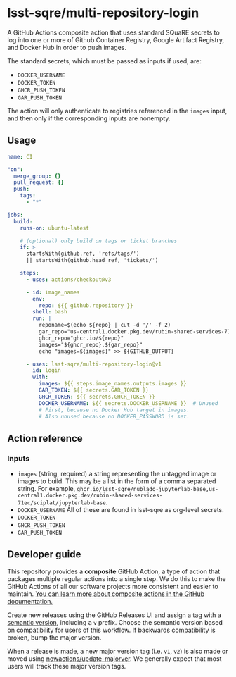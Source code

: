 # lsst-sqre/multi-repository-login

A GitHub Actions composite action that uses standard SQuaRE secrets to log into one or more of Github Container Registry, Google Artifact Registry, and Docker Hub in order to push images.

The standard secrets, which must be passed as inputs if used, are:

* `DOCKER_USERNAME`
* `DOCKER_TOKEN`
* `GHCR_PUSH_TOKEN`
* `GAR_PUSH_TOKEN`

The action will only authenticate to registries referenced in the ``images`` input, and then only if the corresponding inputs are nonempty.

## Usage

```yaml
name: CI

"on":
  merge_group: {}
  pull_request: {}
  push:
    tags:
      - "*"

jobs:
  build:
    runs-on: ubuntu-latest

    # (optional) only build on tags or ticket branches
    if: >
      startsWith(github.ref, 'refs/tags/')
      || startsWith(github.head_ref, 'tickets/')

    steps:
      - uses: actions/checkout@v3

      - id: image_names
        env:
          repo: ${{ github.repository }}
        shell: bash
        run: |
          reponame=$(echo ${repo} | cut -d '/' -f 2)
          gar_repo="us-central1.docker.pkg.dev/rubin-shared-services-71ec/sciplat/${reponame}"
          ghcr_repo="ghcr.io/${repo}"
          images="${ghcr_repo},${gar_repo}"
          echo "images=${images}" >> ${GITHUB_OUTPUT}

      - uses: lsst-sqre/multi-repository-login@v1
        id: login
        with:
          images: ${{ steps.image_names.outputs.images }}
          GAR_TOKEN: ${{ secrets.GAR_TOKEN }}
          GHCR_TOKEN: ${{ secrets.GHCR_TOKEN }}
          DOCKER_USERNAME: ${{ secrets.DOCKER_USERNAME }}  # Unused
          # First, because no Docker Hub target in images.
          # Also unused because no DOCKER_PASSWORD is set.
```

## Action reference

### Inputs

* `images` (string, required) a string representing the untagged image or images to build. This may be a list in the form of a comma separated string.
  For example, `ghcr.io/lsst-sqre/nublado-jupyterlab-base,us-central1.docker.pkg.dev/rubin-shared-services-71ec/sciplat/jupyterlab-base`.
* `DOCKER_USERNAME` All of these are found in lsst-sqre as org-level secrets.
* `DOCKER_TOKEN`
* `GHCR_PUSH_TOKEN`
* `GAR_PUSH_TOKEN`

## Developer guide

This repository provides a **composite** GitHub Action, a type of action that packages multiple regular actions into a single step.
We do this to make the GitHub Actions of all our software projects more consistent and easier to maintain.
[You can learn more about composite actions in the GitHub documentation.](https://docs.github.com/en/actions/creating-actions/creating-a-composite-action)

Create new releases using the GitHub Releases UI and assign a tag with a [semantic version](https://semver.org), including a `v` prefix. Choose the semantic version based on compatibility for users of this workflow. If backwards compatibility is broken, bump the major version.

When a release is made, a new major version tag (i.e. `v1`, `v2`) is also made or moved using [nowactions/update-majorver](https://github.com/marketplace/actions/update-major-version).
We generally expect that most users will track these major version tags.
